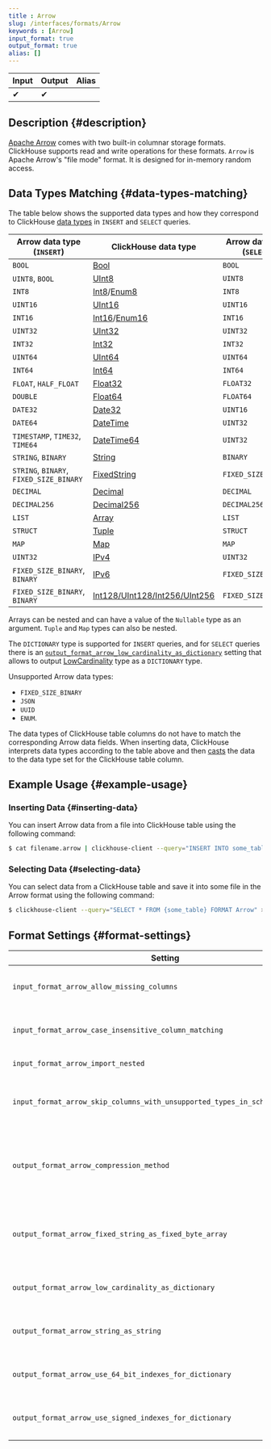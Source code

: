 ```yaml
---
title : Arrow
slug: /interfaces/formats/Arrow
keywords : [Arrow]
input_format: true
output_format: true
alias: []
---
```


| Input | Output | Alias |
|-------|--------|-------|
| ✔     | ✔      |       |

## Description {#description}

[Apache Arrow](https://arrow.apache.org/) comes with two built-in columnar storage formats. ClickHouse supports read and write operations for these formats.
`Arrow` is Apache Arrow's "file mode" format. It is designed for in-memory random access.

## Data Types Matching {#data-types-matching}

The table below shows the supported data types and how they correspond to ClickHouse [data types](/sql-reference/data-types/index.md) in `INSERT` and `SELECT` queries.

| Arrow data type (`INSERT`)              | ClickHouse data type                                                                                       | Arrow data type (`SELECT`) |
|-----------------------------------------|------------------------------------------------------------------------------------------------------------|----------------------------|
| `BOOL`                                  | [Bool](/sql-reference/data-types/boolean.md)                                                       | `BOOL`                     |
| `UINT8`, `BOOL`                         | [UInt8](/sql-reference/data-types/int-uint.md)                                                     | `UINT8`                    |
| `INT8`                                  | [Int8](/sql-reference/data-types/int-uint.md)/[Enum8](/sql-reference/data-types/enum.md)   | `INT8`                     |
| `UINT16`                                | [UInt16](/sql-reference/data-types/int-uint.md)                                                    | `UINT16`                   |
| `INT16`                                 | [Int16](/sql-reference/data-types/int-uint.md)/[Enum16](/sql-reference/data-types/enum.md) | `INT16`                    |
| `UINT32`                                | [UInt32](/sql-reference/data-types/int-uint.md)                                                    | `UINT32`                   |
| `INT32`                                 | [Int32](/sql-reference/data-types/int-uint.md)                                                     | `INT32`                    |
| `UINT64`                                | [UInt64](/sql-reference/data-types/int-uint.md)                                                    | `UINT64`                   |
| `INT64`                                 | [Int64](/sql-reference/data-types/int-uint.md)                                                     | `INT64`                    |
| `FLOAT`, `HALF_FLOAT`                   | [Float32](/sql-reference/data-types/float.md)                                                      | `FLOAT32`                  |
| `DOUBLE`                                | [Float64](/sql-reference/data-types/float.md)                                                      | `FLOAT64`                  |
| `DATE32`                                | [Date32](/sql-reference/data-types/date32.md)                                                      | `UINT16`                   |
| `DATE64`                                | [DateTime](/sql-reference/data-types/datetime.md)                                                  | `UINT32`                   |
| `TIMESTAMP`, `TIME32`, `TIME64`         | [DateTime64](/sql-reference/data-types/datetime64.md)                                              | `UINT32`                   |
| `STRING`, `BINARY`                      | [String](/sql-reference/data-types/string.md)                                                      | `BINARY`                   |
| `STRING`, `BINARY`, `FIXED_SIZE_BINARY` | [FixedString](/sql-reference/data-types/fixedstring.md)                                            | `FIXED_SIZE_BINARY`        |
| `DECIMAL`                               | [Decimal](/sql-reference/data-types/decimal.md)                                                    | `DECIMAL`                  |
| `DECIMAL256`                            | [Decimal256](/sql-reference/data-types/decimal.md)                                                 | `DECIMAL256`               |
| `LIST`                                  | [Array](/sql-reference/data-types/array.md)                                                        | `LIST`                     |
| `STRUCT`                                | [Tuple](/sql-reference/data-types/tuple.md)                                                        | `STRUCT`                   |
| `MAP`                                   | [Map](/sql-reference/data-types/map.md)                                                            | `MAP`                      |
| `UINT32`                                | [IPv4](/sql-reference/data-types/ipv4.md)                                                          | `UINT32`                   |
| `FIXED_SIZE_BINARY`, `BINARY`           | [IPv6](/sql-reference/data-types/ipv6.md)                                                          | `FIXED_SIZE_BINARY`        |
| `FIXED_SIZE_BINARY`, `BINARY`           | [Int128/UInt128/Int256/UInt256](/sql-reference/data-types/int-uint.md)                             | `FIXED_SIZE_BINARY`        |

Arrays can be nested and can have a value of the `Nullable` type as an argument. `Tuple` and `Map` types can also be nested.

The `DICTIONARY` type is supported for `INSERT` queries, and for `SELECT` queries there is an [`output_format_arrow_low_cardinality_as_dictionary`](/operations/settings/settings-formats.md/#output-format-arrow-low-cardinality-as-dictionary) setting that allows to output [LowCardinality](/sql-reference/data-types/lowcardinality.md) type as a `DICTIONARY` type.

Unsupported Arrow data types: 
- `FIXED_SIZE_BINARY`
- `JSON`
- `UUID`
- `ENUM`.

The data types of ClickHouse table columns do not have to match the corresponding Arrow data fields. When inserting data, ClickHouse interprets data types according to the table above and then [casts](/sql-reference/functions/type-conversion-functions.md/#type_conversion_function-cast) the data to the data type set for the ClickHouse table column.

## Example Usage {#example-usage}

### Inserting Data {#inserting-data}

You can insert Arrow data from a file into ClickHouse table using the following command:

```bash
$ cat filename.arrow | clickhouse-client --query="INSERT INTO some_table FORMAT Arrow"
```

### Selecting Data {#selecting-data}

You can select data from a ClickHouse table and save it into some file in the Arrow format using the following command:

```bash
$ clickhouse-client --query="SELECT * FROM {some_table} FORMAT Arrow" > {filename.arrow}
```

## Format Settings {#format-settings}

| Setting                                                                                                                  | Description                                                                                        | Default      |
|--------------------------------------------------------------------------------------------------------------------------|----------------------------------------------------------------------------------------------------|--------------|
| `input_format_arrow_allow_missing_columns`                                                                               | Allow missing columns while reading Arrow input formats                                            | `1`          |
| `input_format_arrow_case_insensitive_column_matching`                                                                    | Ignore case when matching Arrow columns with CH columns.                                           | `0`          |
| `input_format_arrow_import_nested`                                                                                       | Obsolete setting, does nothing.                                                                    | `0`          |
| `input_format_arrow_skip_columns_with_unsupported_types_in_schema_inference`                                             | Skip columns with unsupported types while schema inference for format Arrow                        | `0`          |
| `output_format_arrow_compression_method`                                                                                 | Compression method for Arrow output format. Supported codecs: lz4_frame, zstd, none (uncompressed) | `lz4_frame`  |
| `output_format_arrow_fixed_string_as_fixed_byte_array`                                                                   | Use Arrow FIXED_SIZE_BINARY type instead of Binary for FixedString columns.                        | `1`          |
| `output_format_arrow_low_cardinality_as_dictionary`                                                                      | Enable output LowCardinality type as Dictionary Arrow type                                         | `0`          |
| `output_format_arrow_string_as_string`                                                                                   | Use Arrow String type instead of Binary for String columns                                         | `1`          |
| `output_format_arrow_use_64_bit_indexes_for_dictionary`                                                                  | Always use 64 bit integers for dictionary indexes in Arrow format                                  | `0`          |
| `output_format_arrow_use_signed_indexes_for_dictionary`                                                                  | Use signed integers for dictionary indexes in Arrow format                                         | `1`          |